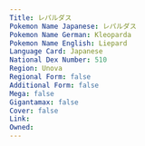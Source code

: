 ```yaml
---
﻿Title: レパルダス
Pokemon Name Japanese: レパルダス
Pokemon Name German: Kleoparda
Pokemon Name English: Liepard
Language Card: Japanese
National Dex Number: 510
Region: Unova
Regional Form: false
Additional Form: false
Mega: false
Gigantamax: false
Cover: false
Link: 
Owned: 
---
```

